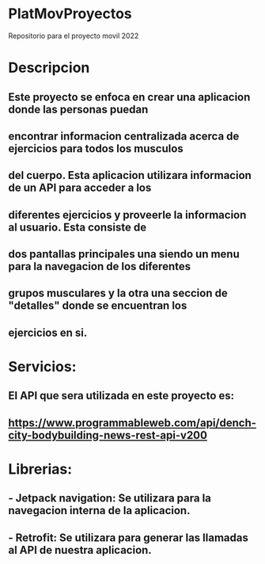 # PlatMovProyectos
Repositorio  para el proyecto movil 2022


# Descripcion

## Este proyecto se enfoca en crear una aplicacion donde las personas puedan 
## encontrar informacion centralizada acerca de ejercicios para todos los musculos 
## del cuerpo. Esta aplicacion utilizara informacion de un API para acceder a los
## diferentes ejercicios y proveerle la informacion al usuario. Esta consiste de 
## dos pantallas principales una siendo un menu para la navegacion de los diferentes
## grupos musculares y la otra una seccion de "detalles" donde se encuentran los 
## ejercicios en si.



# Servicios: 

## El API que sera utilizada en este proyecto es: 
## https://www.programmableweb.com/api/dench-city-bodybuilding-news-rest-api-v200





# Librerias: 

## - Jetpack navigation: Se utilizara para la navegacion interna de la aplicacion.
## - Retrofit: Se utilizara para generar las llamadas al API de nuestra aplicacion.
